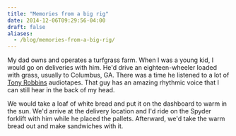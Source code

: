 ```yaml
---
title: "Memories from a big rig"
date: 2014-12-06T09:29:56-04:00
draft: false
aliases:
  - /blog/memories-from-a-big-rig/
---
```


My dad owns and operates a turfgrass farm. When I was a young kid, I would go on deliveries with him. He'd drive an eighteen-wheeler loaded with grass, usually to Columbus, GA. There was a time he listened to a lot of [Tony Robbins](http://www.tonyrobbins.com/) audiotapes. That guy has an amazing rhythmic voice that I can still hear in the back of my head.

We would take a loaf of white bread and put it on the dashboard to warm in the sun. We'd arrive at the delivery location and I'd ride on the Spyder forklift with him while he placed the pallets. Afterward, we'd take the warm bread out and make sandwiches with it.
